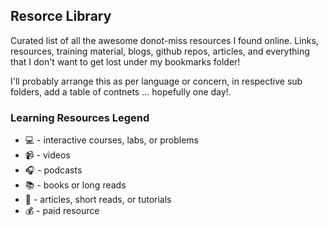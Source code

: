 ## Resorce Library

Curated list of all the awesome donot-miss resources I found online. Links, resources, training material, blogs, github repos, articles, and everything that I don't want to get lost under my bookmarks folder! 

I'll probably arrange this as per language or concern, in respective sub folders, add a table of contnets ... hopefully one day!. 

### Learning Resources Legend
* :computer: - interactive courses, labs, or problems
* :video_camera: - videos
* :headphones: - podcasts
* :books: - books or long reads
* :page_facing_up: - articles, short reads, or tutorials
* :moneybag: - paid resource

